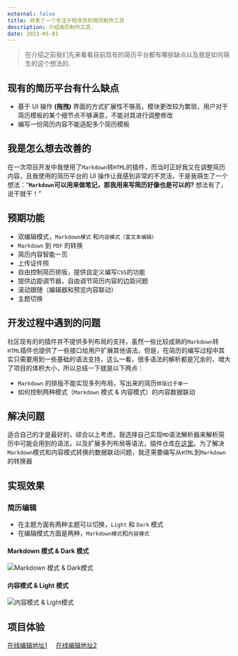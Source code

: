 ```yaml
---
external: false
title: 开发了一个专注于程序员的简历制作工具
description: 介绍简历制作工具.
date: 2023-05-01
---
```


> 在介绍之前我们先来看看目前现有的简历平台都有哪些缺点以及我是如何萌生的这个想法的.

## 现有的简历平台有什么缺点

- 基于 UI 操作 **(拖拽)** 界面的方式扩展性不够高，模块更改较为繁琐，用户对于简历模板的某个细节点不够满意，不能对其进行调整修改
- 编写一份简历内容不能适配多个简历模板

## 我是怎么想去改善的

在一次项目开发中我使用了`Markdown`转`HTML`的插件，而当时正好我又在调整简历内容，且我使用的简历平台的 UI 操作让我感到非常的不灵活，于是我萌生了一个想法：“**`Markdown`可以用来做笔记，那我用来写简历好像也是可以的?** 想法有了，说干就干！”

## 预期功能

- 双编辑模式，`Markdown模式` 和`内容模式（富文本编辑）`
- `Markdown` 到 `PDF` 的转换
- 简历内容智能一页
- 上传证件照
- 自由控制简历排版，提供自定义编写`CSS`的功能
- 提供边距调节器，自由调节简历内容的边距问题
- 滚动跟随（编辑器和预览内容联动）
- 主题切换

## 开发过程中遇到的问题

社区现有的的插件并不提供多列布局的支持，虽然一些比较成熟的`Markdown`转`HTML`插件也提供了一些接口给用户扩展其他语法，但是，在简历的编写过程中其实只需要用到一些基础的语法支持，这么一看，很多语法的解析都是冗余的，增大了项目的体积大小，所以总结一下就是以下两点：

- `Markdown` 的排版不能实现多列布局，写出来的简历`排版过于单一`
- 如何控制两种模式（`Markdown` 模式 & 内容模式）的内容数据联动

## 解决问题

适合自己的才是最好的，综合以上考虑，我选择自己实现`MD`语法解析器来解析简历中可能会用到的语法，以及扩展多列布局等语法，插件仓库[在这里](https://github.com/Acmenlei/markdown-transform-html)。为了解决`Markdown`模式和内容模式转换的数据联动问题，我还需要编写从`HTML`到`Markdown`的转换器

## 实现效果

### 简历编辑

- 在主题方面有两种主题可以切换，`Light` 和 `Dark` 模式
- 在编辑模式方面是两种，`Markdown模式`和`内容模式`

#### Markdown 模式 & Dark 模式

![Markdown 模式 & Dark模式](https://p9-juejin.byteimg.com/tos-cn-i-k3u1fbpfcp/d97bd20df1c846119bdc5d3fc2c46055~tplv-k3u1fbpfcp-watermark.image?)

#### 内容模式 & Light 模式

![内容模式 & Light模式](https://p3-juejin.byteimg.com/tos-cn-i-k3u1fbpfcp/6445e7e79cfd4e23972923f3b40ba238~tplv-k3u1fbpfcp-watermark.image?)

## 项目体验
[在线编辑地址1](https://codeleilei.gitee.io/markdown2pdf)
&nbsp;&nbsp;&nbsp;
[在线编辑地址2](https://acmenlei.github.io/markdown-resume-to-pdf/dist/)